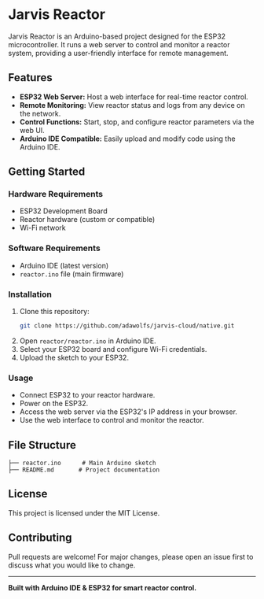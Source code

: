 # Jarvis Reactor

Jarvis Reactor is an Arduino-based project designed for the ESP32 microcontroller. It runs a web server to control and monitor a reactor system, providing a user-friendly interface for remote management.

## Features

- **ESP32 Web Server:** Host a web interface for real-time reactor control.
- **Remote Monitoring:** View reactor status and logs from any device on the network.
- **Control Functions:** Start, stop, and configure reactor parameters via the web UI.
- **Arduino IDE Compatible:** Easily upload and modify code using the Arduino IDE.

## Getting Started

### Hardware Requirements

- ESP32 Development Board
- Reactor hardware (custom or compatible)
- Wi-Fi network

### Software Requirements

- Arduino IDE (latest version)
- `reactor.ino` file (main firmware)

### Installation

1. Clone this repository:
    ```bash
    git clone https://github.com/adawolfs/jarvis-cloud/native.git
    ```
2. Open `reactor/reactor.ino` in Arduino IDE.
3. Select your ESP32 board and configure Wi-Fi credentials.
4. Upload the sketch to your ESP32.

### Usage

- Connect ESP32 to your reactor hardware.
- Power on the ESP32.
- Access the web server via the ESP32's IP address in your browser.
- Use the web interface to control and monitor the reactor.

## File Structure

```
├── reactor.ino      # Main Arduino sketch
├── README.md       # Project documentation
```

## License

This project is licensed under the MIT License.

## Contributing

Pull requests are welcome! For major changes, please open an issue first to discuss what you would like to change.

---

**Built with Arduino IDE & ESP32 for smart reactor control.**